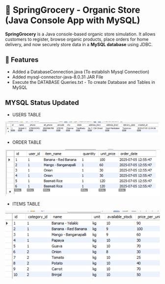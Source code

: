 # 🛒 SpringGrocery - Organic Store (Java Console App with MySQL)

**SpringGrocery** is a Java console-based organic store simulation. It allows customers to register, browse organic products, place orders for home delivery, and now securely store data in a **MySQL database** using JDBC.

## 🌟 Features
 - Added a DatabaseConnection.java (To establish Mysql Connection)
 - Added mysql-connector-java-8.0.31 JAR File
 - Execute the DATABASE Queries.txt - To create Database and Tables in MySQL

## MYSQL Status Updated
  - USERS TABLE

![User Registration](Mysql-Image%20Updated/Screenshot%202025-07-05%20125844.png)

  - ORDER TABLE

![Order](Mysql-Image%20Updated/Screenshot%202025-07-05%20125918.png)

 - ITEMS TABLE

![Item list](Mysql-Image%20Updated/Screenshot%202025-07-05%20130006.png)


